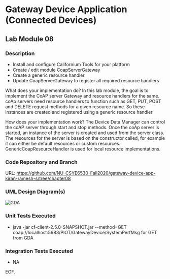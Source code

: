 # Gateway Device Application (Connected Devices)

## Lab Module 08


### Description
  - Install and configure Californium Tools for your platform
  - Create / edit module CoapServerGateway
  - Create a generic resource handler
  - Update CoapServerGateway to register all required resource handlers

What does your implementation do? 
In this lab module, the goal is to implement the CoAP server Gateway and resource handlers for the same. coAp servers need resource handlers to function such as GET, PUT, POST and DELETE request methods for a given resource name. So these instances are created and registered using a generic resource handler


How does your implementation work?
The Device Data Manager can control the coAP server through start and stop methods. Once the coAp server is started, an instance of the server is created and used from the server class. The resources for the server is based on the constructor called, for example it can either be default resources or custom resources. GenericCoapResourceHandler is used for local resource implementations.

### Code Repository and Branch

URL: https://github.com/NU-CSYE6530-Fall2020/gateway-device-app-kiran-ramesh-s/tree/chapter08

### UML Design Diagram(s)

![GDA](https://github.com/NU-CSYE6530-Fall2020/gateway-device-app-kiran-ramesh-s/blob/chapter08/uml/lab8_GDA.png?raw=true)


### Unit Tests Executed
 - java -jar cf-client-2.5.0-SNAPSHOT.jar --method=GET coap://localhost:5683/PIOT/GatewayDevice/SystemPerfMsg for GET from GDA

### Integration Tests Executed

 -  NA



EOF.
